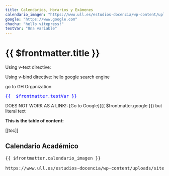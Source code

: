 ```yaml
---
title: Calendarios, Horarios y Exámenes
calendario_imagen: "https://www.ull.es/estudios-docencia/wp-content/uploads/sites/7/2022/06/280882943_10158680089571099_2231918960816456383_n.jpg"
google: "https://www.google.com"
chuchu: "hello vitepress!"
testVar: "Una variable"
---
```

<script setup>
import { PLinfo } from '../plinfo'
</script>

# {{ $frontmatter.title }}

<p>
Using v-text directive: <span v-text="$frontmatter.chuchu"></span>
</p>

<p>Using v-bind directive: <a :href="$frontmatter.google">hello google search engine</a></p>


<a :href="PLinfo.organization.url">
  go to GH Organization <span v-html="PLinfo.organization.name"></span>
</a>

<!-- does not work
<a :href="PLinfo.organization.url">{{PLinfo.organization.name}}</span></a>
-->

<pre style="color: blue">
{{  $frontmatter.testVar }}
</pre>

<!--
<span v-once>This will never change: {{ $frontmatter.msg }}</span>

{{ $frontmatter.chuchu }}
-->

DOES NOT WORK AS A LINK!: [Go to Google]({{ $frontmatter.google }}) but literal text

**This is the table of content:**

[[toc]]

<!--
::: v-pre
A html link <a href="{{ $frontmatter.testVar }}">an html link to google</a>
:::
-->


## Calendario Académico

<pre>
{{ $frontmatter.calendario_imagen }}

https://www.ull.es/estudios-docencia/wp-content/uploads/sites/7/2022/06/280882943_10158680089571099_2231918960816456383_n.jpg
</pre>

